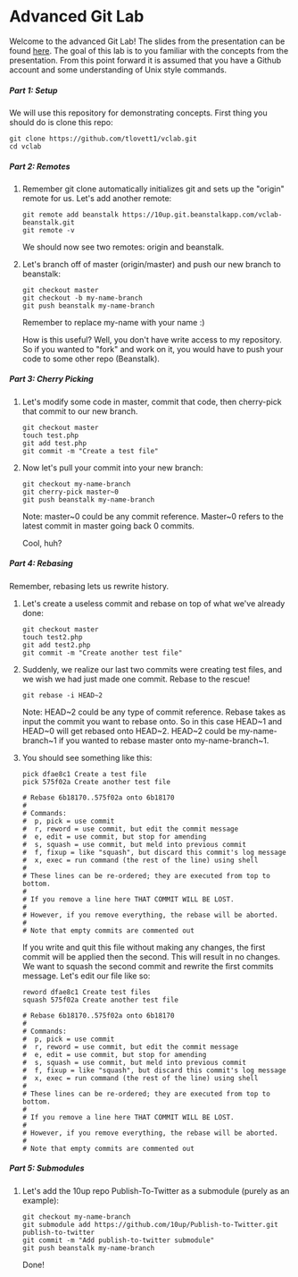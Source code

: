 Advanced Git Lab
=====

Welcome to the advanced Git Lab! The slides from the presentation can be found
[here](https://docs.google.com/a/get10up.com/presentation/d/13I0k0GFLuNFitT6tyte94dV_r-SjBk4Y04bO99G8bRM/edit?usp=sharing]).
The goal of this lab is to you familiar with the concepts from the presentation. From this point forward it is assumed
that you have a Github account and some understanding of Unix style commands.

##### Part 1: Setup

We will use this repository for demonstrating concepts. First thing you should do is clone this repo:
```
git clone https://github.com/tlovett1/vclab.git
cd vclab
```

##### Part 2: Remotes

1. Remember git clone automatically initializes git and sets up the "origin" remote for us. Let's add another remote:
	```
	git remote add beanstalk https://10up.git.beanstalkapp.com/vclab-beanstalk.git
	git remote -v
	```
	We should now see two remotes: origin and beanstalk.

2. Let's branch off of master (origin/master) and push our new branch to beanstalk:
	```
	git checkout master
	git checkout -b my-name-branch
	git push beanstalk my-name-branch
	```
	Remember to replace my-name with your name :)

	How is this useful? Well, you don't have write access to my repository. So if you wanted to "fork" and work on it, you
	would have to push your code to some other repo (Beanstalk).


##### Part 3: Cherry Picking

1. Let's modify some code in master, commit that code, then cherry-pick that commit to our new branch.
	```
	git checkout master
	touch test.php
	git add test.php
	git commit -m "Create a test file"
	```

2. Now let's pull your commit into your new branch:
	```
	git checkout my-name-branch
	git cherry-pick master~0
	git push beanstalk my-name-branch
	```
	Note: master~0 could be any commit reference. Master~0 refers to the latest commit in master going back 0 commits.

	Cool, huh?

##### Part 4: Rebasing

Remember, rebasing lets us rewrite history.

1. Let's create a useless commit and rebase on top of what we've already done:
	```
	git checkout master
	touch test2.php
	git add test2.php
	git commit -m "Create another test file"
	```

2. Suddenly, we realize our last two commits were creating test files, and we wish we had just made one commit. Rebase
to the rescue!
	```
	git rebase -i HEAD~2
	```
	Note: HEAD~2 could be any type of commit reference. Rebase takes as input the commit you want to rebase
	onto. So in this case HEAD~1 and HEAD~0 will get rebased onto HEAD~2. HEAD~2 could be my-name-branch~1 
	if you wanted to rebase master onto my-name-branch~1.

3. You should see something like this:
	```
	pick dfae8c1 Create a test file
	pick 575f02a Create another test file

	# Rebase 6b18170..575f02a onto 6b18170
	#
	# Commands:
	#  p, pick = use commit
	#  r, reword = use commit, but edit the commit message
	#  e, edit = use commit, but stop for amending
	#  s, squash = use commit, but meld into previous commit
	#  f, fixup = like "squash", but discard this commit's log message
	#  x, exec = run command (the rest of the line) using shell
	#
	# These lines can be re-ordered; they are executed from top to bottom.
	#
	# If you remove a line here THAT COMMIT WILL BE LOST.
	#
	# However, if you remove everything, the rebase will be aborted.
	#
	# Note that empty commits are commented out
	```

	If you write and quit this file without making any changes, the first commit will be applied then the second. This will result in no 
	changes. We want to squash the second commit and rewrite the first commits message. Let's edit our file like so:
	```
	reword dfae8c1 Create test files
	squash 575f02a Create another test file

	# Rebase 6b18170..575f02a onto 6b18170
	#
	# Commands:
	#  p, pick = use commit
	#  r, reword = use commit, but edit the commit message
	#  e, edit = use commit, but stop for amending
	#  s, squash = use commit, but meld into previous commit
	#  f, fixup = like "squash", but discard this commit's log message
	#  x, exec = run command (the rest of the line) using shell
	#
	# These lines can be re-ordered; they are executed from top to bottom.
	#
	# If you remove a line here THAT COMMIT WILL BE LOST.
	#
	# However, if you remove everything, the rebase will be aborted.
	#
	# Note that empty commits are commented out
	```

##### Part 5: Submodules

1. Let's add the 10up repo Publish-To-Twitter as a submodule (purely as an example):
	```
	git checkout my-name-branch
	git submodule add https://github.com/10up/Publish-to-Twitter.git publish-to-twitter
	git commit -m "Add publish-to-twitter submodule"
	git push beanstalk my-name-branch
	```

	Done!